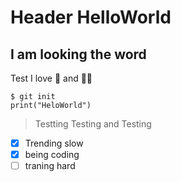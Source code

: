 # Header HelloWorld
## I am looking the word
Test
I love 👲 and 👯‍♀️
```
$ git init 
print("HeloWorld")
```
>Testting
>Testing and Testing
- [x] Trending slow
- [x] being coding
- [ ] traning hard
